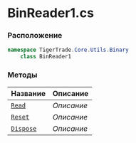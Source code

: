 
# BinReader1.cs
### Расположение
```csharp
namespace TigerTrade.Core.Utils.Binary  
    class BinReader1
```

### Методы
| Название | Описание |
| --- | --- |
| [`Read`](./Методы/Read.md) | *Описание* |
| [`Reset`](./Методы/Reset.md) | *Описание* |
| [`Dispose`](./Методы/Dispose.md) | *Описание* |
